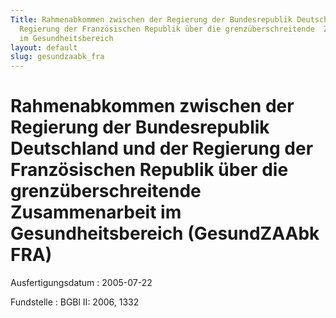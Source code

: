 ```yaml
---
Title: Rahmenabkommen zwischen der Regierung der Bundesrepublik Deutschland und  der
  Regierung der Französischen Republik über die grenzüberschreitende  Zusammenarbeit
  im Gesundheitsbereich
layout: default
slug: gesundzaabk_fra
---
```


# Rahmenabkommen zwischen der Regierung der Bundesrepublik Deutschland und  der Regierung der Französischen Republik über die grenzüberschreitende  Zusammenarbeit im Gesundheitsbereich (GesundZAAbk FRA)

Ausfertigungsdatum
:   2005-07-22

Fundstelle
:   BGBl II: 2006, 1332

